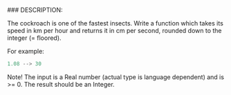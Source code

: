 ### DESCRIPTION:

The cockroach is one of the fastest insects. Write a function which takes its speed in km per hour and returns it in cm per second, rounded down to the integer (= floored).

For example:

```js
1.08 --> 30
```
Note! The input is a Real number (actual type is language dependent) and is >= 0. The result should be an Integer.